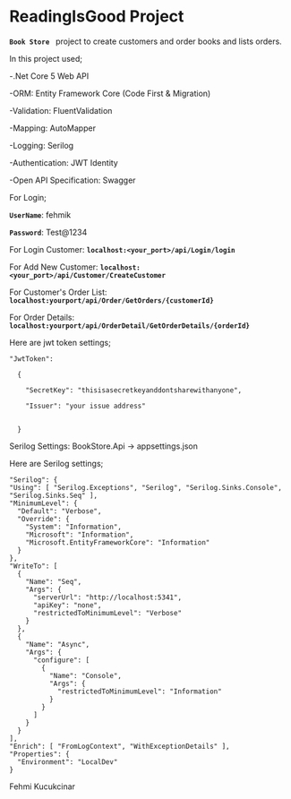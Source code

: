 # ReadingIsGood Project
**`Book Store `** project to create customers and order books and lists orders.

In this project used;


-.Net Core 5 Web API

-ORM: Entity Framework Core (Code First & Migration)

-Validation: FluentValidation

-Mapping: AutoMapper

-Logging: Serilog

-Authentication: JWT Identity 

-Open API Specification: Swagger

For Login;

**`UserName`**: fehmik

**`Password`**: Test@1234

For Login Customer: **`localhost:<your_port>/api/Login/login`**

For Add New Customer: **`localhost:<your_port>/api/Customer/CreateCustomer`**

For Customer's Order List: **`localhost:yourport/api/Order/GetOrders/{customerId}`**

For Order Details: **`localhost:yourport/api/OrderDetail/GetOrderDetails/{orderId}`**

Here are jwt token settings;


    "JwtToken":  

      {

        "SecretKey": "thisisasecretkeyanddontsharewithanyone", 

        "Issuer": "your issue address"

        
      }
  
  
Serilog Settings: BookStore.Api -> appsettings.json

Here are Serilog settings;

    "Serilog": {
    "Using": [ "Serilog.Exceptions", "Serilog", "Serilog.Sinks.Console", "Serilog.Sinks.Seq" ],
    "MinimumLevel": {
      "Default": "Verbose",
      "Override": {
        "System": "Information",
        "Microsoft": "Information",
        "Microsoft.EntityFrameworkCore": "Information"
      }
    },
    "WriteTo": [
      {
        "Name": "Seq",
        "Args": {
          "serverUrl": "http://localhost:5341",
          "apiKey": "none",
          "restrictedToMinimumLevel": "Verbose"
        }
      },
      {
        "Name": "Async",
        "Args": {
          "configure": [
            {
              "Name": "Console",
              "Args": {
                "restrictedToMinimumLevel": "Information"
              }
            }
          ]
        }
      }
    ],
    "Enrich": [ "FromLogContext", "WithExceptionDetails" ],
    "Properties": {
      "Environment": "LocalDev"
    }
  
 
Fehmi Kucukcinar
